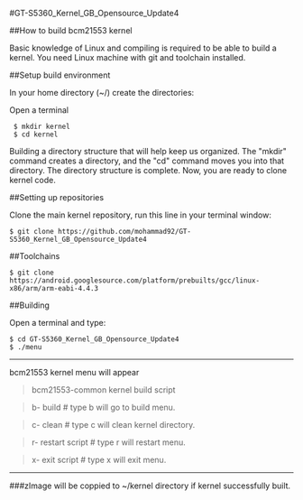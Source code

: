 #GT-S5360_Kernel_GB_Opensource_Update4

##How to build bcm21553 kernel

Basic knowledge of Linux and compiling is required to be able to build a kernel. You need Linux machine with git and toolchain installed.

##Setup build environment

In your home directory (~/) create the directories:

Open a terminal

     $ mkdir kernel
     $ cd kernel

Building a directory structure that will help keep us organized. The "mkdir" command creates a directory, and the "cd" command moves you into that directory.
The directory structure is complete. Now, you are ready to clone kernel code.

##Setting up repositories

Clone the main kernel repository, run this line in your terminal window:

    $ git clone https://github.com/mohammad92/GT-S5360_Kernel_GB_Opensource_Update4

##Toolchains

    $ git clone https://android.googlesource.com/platform/prebuilts/gcc/linux-x86/arm/arm-eabi-4.4.3

##Building

Open a terminal and type:

    $ cd GT-S5360_Kernel_GB_Opensource_Update4
    $ ./menu

---
bcm21553 kernel menu will appear

> bcm21553-common kernel build script
 
> b- build                           # type b will go to build menu.

> c- clean                           # type c will clean kernel directory.


> r- restart script                  # type r will restart menu.

> x- exit script                     # type x will exit menu.

---

###zImage will be coppied to ~/kernel directory if kernel successfully built.
